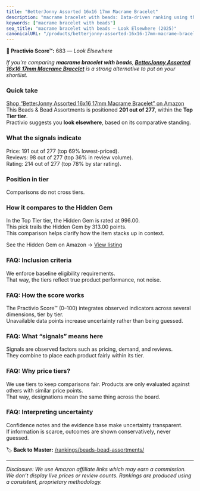 ```yaml
---
title: "BetterJonny Assorted 16x16 17mm Macrame Bracelet"
description: "macrame bracelet with beads: Data-driven ranking using the Practivio Score™. Positioned by quality, value, demand, findability, momentum."
keywords: ["macrame bracelet with beads"]
seo_title: "macrame bracelet with beads — Look Elsewhere (2025)"
canonicalURL: "/products/betterjonny-assorted-16x16-17mm-macrame-bracelet-B0B44VK6FV/"
---
```


**🚫 Practivio Score™:** 683 — _Look Elsewhere_


*If you're comparing **macrame bracelet with beads**, **[BetterJonny Assorted 16x16 17mm Macrame Bracelet](https://www.amazon.com/dp/B0B44VK6FV?tag=practivio-20)** is a strong alternative to put on your shortlist.*
### Quick take
[Shop “BetterJonny Assorted 16x16 17mm Macrame Bracelet” on Amazon](https://www.amazon.com/dp/B0B44VK6FV?tag=practivio-20)
This Beads & Bead Assortments is positioned **201 out of 277**, within the **Top Tier tier**.  
Practivio suggests you **look elsewhere**, based on its comparative standing.

### What the signals indicate
Price: 191 out of 277 (top 69% lowest-priced).  
Reviews: 98 out of 277 (top 36% in review volume).  
Rating: 214 out of 277 (top 78% by star rating).  

### Position in tier
Comparisons do not cross tiers.

### How it compares to the Hidden Gem
In the Top Tier tier, the Hidden Gem is rated at 996.00.  
This pick trails the Hidden Gem by 313.00 points.  
This comparison helps clarify how the item stacks up in context.  

See the Hidden Gem on Amazon → [View listing](https://www.amazon.com/dp/B078WP879G?tag=practivio-20)

### FAQ: Inclusion criteria
We enforce baseline eligibility requirements.  
That way, the tiers reflect true product performance, not noise.

### FAQ: How the score works
The Practivio Score™ (0–100) integrates observed indicators across several dimensions, tier by tier.  
Unavailable data points increase uncertainty rather than being guessed.

### FAQ: What “signals” means here
Signals are observed factors such as pricing, demand, and reviews.  
They combine to place each product fairly within its tier.

### FAQ: Why price tiers?
We use tiers to keep comparisons fair. Products are only evaluated against others with similar price points.  
That way, designations mean the same thing across the board.

### FAQ: Interpreting uncertainty
Confidence notes and the evidence base make uncertainty transparent.  
If information is scarce, outcomes are shown conservatively, never guessed.


🏷️ **Back to Master:** [/rankings/beads-bead-assortments/](/rankings/beads-bead-assortments/)

---
_Disclosure: We use Amazon affiliate links which may earn a commission. We don’t display live prices or review counts. Rankings are produced using a consistent, proprietary methodology._
